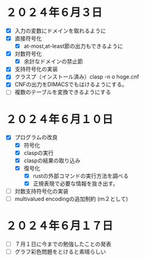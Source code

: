 # ２０２４年６月３日
- [x]  入力の変数にドメインを取れるように
- [x]  直接符号化
    - [x]  at-most,at-least節の出力もできるように
- [x]  対数符号化
    - [x]  余計なドメインの禁止節
- [x]  支持符号化の実装
- [x]  クラスプ（インストール済み）clasp -n o hoge.cnf
- [x]  CNFの出力をDIMACSでもはけるようにする。
- [ ]  複数のテーブルを変換できるようにする

# ２０２４年６月１０日
- [x] プログラムの改良
    - [x] 符号化
    - [x] claspの実行
    - [x] claspの結果の取り込み
    - [x] 復号化
      - [x] rustの外部コマンドの実行方法を調べる
      - [x] 正規表現で必要な情報を抜き出す。
- [ ] 対数支持符号化の実装
- [ ] multivalued encodingの追加制約 (ｍ２として)

# ２０２４年６月１７日
- [ ] ７月１日に今までの勉強したことの発表
- [ ] グラフ彩色問題をとけると素晴らしい
